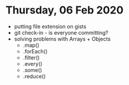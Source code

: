 # Thursday, 06 Feb 2020

- putting file extension on gists
- git check-in - is everyone committing?
- solving problems with Arrays + Objects
  - .map()
  - .forEach()
  - .filter()
  - .every()
  - .some()
  - .reduce()
